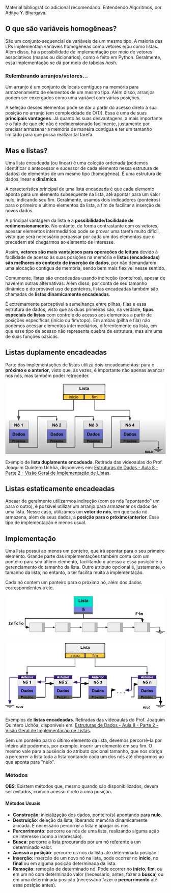 Material bibliográfico adicional recomendado: Entendendo Algoritmos, por Aditya Y. Bhargava.

## O que são variáveis homogêneas?
São um conjunto sequencial de variáveis de um mesmo tipo. A maioria das LPs implementam variáveis homogêneas como vetores e/ou como listas. Além disso, há a possibilidade de implementação por meio de vetores associativos (mapas ou dicionários), como é feito em Python. Geralmente, essa implementação se dá por meio de tabelas *hash*.

### Relembrando arranjos/vetores...
Um arranjo é um conjunto de locais contíguos na memória para armazenamento de elementos de um mesmo tipo. Além disso, arranjos podem ser enxergados como uma variável com várias posições.

A seleção desses elementos pode se dar a partir do acesso direto à sua posição no arranjo (em complexidade de O(1)). Essa é uma de suas **principais vantagens**. Já quanto às suas desvantagens, a mais importante é o fato de que ele não é redimensionado facilmente, justamente por precisar armazenar a memória de maneira contígua e ter um tamanho limitado para que possa realizar tal tarefa.

## Mas e listas?
Uma lista encadeada (ou linear) é uma coleção ordenada (podemos identificar o antecessor e sucessor de cada elemento nessa estrutura de dados) de elementos de um mesmo tipo (homogênea). É uma estrutura de dados linear e **dinâmica**. 

A característica principal de uma lista encadeada é que cada elemento aponta para um elemento subsequente na lista, até apontar para um valor nulo, indicando seu fim. Geralmente, usamos dois indicadores (ponteiros) para o primeiro e último elementos da lista, a fim de facilitar a inserção de novos dados.

A principal vantagem da lista é a **possibilidade/facilidade de redimensionamento**. No entanto, de forma contrastante com os vetores, acessar elementos intermediários pode se provar uma tarefa muito difícil, visto que será necessário perpassar por cada um dos elementos que o precedem até chegarmos ao elemento de interesse.

Assim, **vetores são mais vantajosos para operações de leitura** devido à facilidade de acesso às suas posições na memória e **listas (encadeadas) são melhores no contexto de inserção de dados**, por não demandarem uma alocação contígua de memória, sendo bem mais flexível nesse sentido.

Comumente, listas são encadeadas usando indireção (ponteiros), apesar de haverem outras alternativas. Além disso, por conta de seu tamanho dinâmico e do provável uso de ponteiros, listas encadeadas também são chamadas de **listas dinamicamente encadeadas**.

É extremamente perceptível a semelhança entre pilhas, filas e essa estrutura de dados, visto que as duas primeiras são, na verdade, **tipos especiais de listas** com controle do acesso aos elementos a partir de posições específicas (início ou fim/topo). Em ambas (pilha e fila) não podemos acessar elementos intermediários, diferentemente da lista, em que esse tipo de acesso não representa quebra de estrutura, mas sim uma de suas funções básicas.

## Listas duplamente encadeadas
Parte das implementações de listas utiliza dois encadeamentos: para o **próximo e o anterior**, visto que, às vezes, é importante não apenas avançar nos nós, mas também poder retroceder.

![Imagem 13](https://github.com/gabrafo/Algoritmos-ED/blob/master/Anota%C3%A7%C3%B5es%20de%20ED/Imagens/Imagem%2013.png)

Exemplo de **lista duplamente encadeada**. Retirada das videoaulas do Prof. Joaquim Quintero Uchôa, disponíveis em: [Estruturas de Dados - Aula 8 - Parte 2 - Visão Geral de Implementação de Listas](https://www.youtube.com/watch?v=oDejZrpRoqY&list=PLY-_XMpiC9C3Yn-T5Rg0f0te7X8aVUOO0&index=39&ab_channel=JoaquimQuinteiroUch%C3%B4a).

## Listas estaticamente encadeadas
Apesar de geralmente utilizarmos indireção (com os nós "apontando" um para o outro), é possível utilizar um arranjo para armazenar os dados de uma lista. Nesse caso, utilizamos um **vetor de nós**, em que cada nó armazena, além de seus dados, a **posição para o próximo/anterior**. Esse tipo de implementação é menos usual.

## Implementação
Uma lista possui ao menos um ponteiro, que irá apontar para o seu primeiro elemento. Grande parte das implementações também conta com um ponteiro para seu último elemento, facilitando o acesso a essa posição e o gerenciamento do tamanho da lista. Outro atributo opcional é, justamente, o tamanho da lista, no entanto, o ter facilita muito a implementação.

Cada nó contem um ponteiro para o próximo nó, além dos dados correspondentes a ele.

![Imagem 12](https://github.com/gabrafo/Algoritmos-ED/blob/master/Anota%C3%A7%C3%B5es%20de%20ED/Imagens/Imagem%2012.png)

![Imagem 14](https://github.com/gabrafo/Algoritmos-ED/blob/master/Anota%C3%A7%C3%B5es%20de%20ED/Imagens/Imagem%2014.png)

Exemplos de **listas encadeadas**. Retiradas das videoaulas do Prof. Joaquim Quintero Uchôa, disponíveis em: [Estruturas de Dados - Aula 8 - Parte 2 - Visão Geral de Implementação de Listas](https://www.youtube.com/watch?v=oDejZrpRoqY&list=PLY-_XMpiC9C3Yn-T5Rg0f0te7X8aVUOO0&index=39&ab_channel=JoaquimQuinteiroUch%C3%B4a).

Sem um ponteiro para o último elemento da lista, devemos percorrê-la por inteiro até podermos, por exemplo, inserir um elemento em seu fim. O mesmo vale para a ausência do atributo opcional tamanho, que nos obriga a percorrer a lista toda a lista contando cada um dos nós até chegarmos ao que aponta para "nulo".

### Métodos
**OBS**: Existem métodos que, mesmo quando são disponibilizados, devem ser evitados, como o acesso direto a uma posição.

#### Métodos Usuais
- **Construção**: inicialização dos dados, ponteiro(s) apontando para **nulo**.
- **Destruição**: deleção da lista, liberando memória dinamicamente alocada. É necessário percorrer a lista e apagar os nós.
- **Percorrimento**: percorre os nós de uma lista, realizando alguma ação de interesse (como a impressão).
- **Busca**: percorre a lista procurando por um nó referente a um determinado valor.
- **Acesso a posição**: percorre os nós da lista até determinada posição.
- **Inserção**: inserção de um novo nó na lista, pode ocorrer no **início**, no **final** ou em alguma posição determinada da lista.
- **Remoção**: remoção de determinado nó. Pode ocorrer no **início**, **fim**, ou em um nó com determinado valor (necessário, antes, fazer a **busca**) ou em uma determinada posição (necessário fazer o **percorrimento** até essa posição antes).
